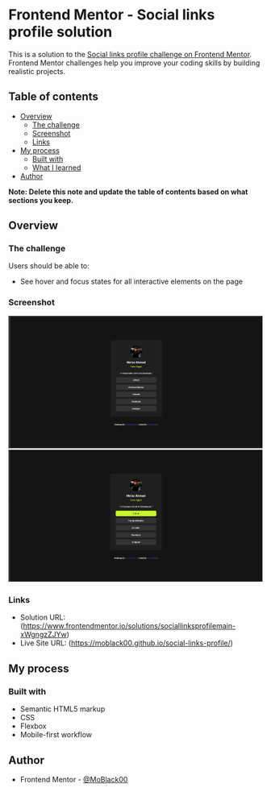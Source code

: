 # Frontend Mentor - Social links profile solution

This is a solution to the [Social links profile challenge on Frontend Mentor](https://www.frontendmentor.io/challenges/social-links-profile-UG32l9m6dQ). Frontend Mentor challenges help you improve your coding skills by building realistic projects.

## Table of contents

- [Overview](#overview)
  - [The challenge](#the-challenge)
  - [Screenshot](#screenshot)
  - [Links](#links)
- [My process](#my-process)
  - [Built with](#built-with)
  - [What I learned](#what-i-learned)
- [Author](#author)

**Note: Delete this note and update the table of contents based on what sections you keep.**

## Overview

### The challenge

Users should be able to:

- See hover and focus states for all interactive elements on the page

### Screenshot

![](./images/1.png)
![](./images/2.png)

### Links

- Solution URL: (https://www.frontendmentor.io/solutions/sociallinksprofilemain-xWgngzZJYw)
- Live Site URL: (https://moblack00.github.io/social-links-profile/)

## My process

### Built with

- Semantic HTML5 markup
- CSS
- Flexbox
- Mobile-first workflow

## Author

- Frontend Mentor - [@MoBlack00](https://www.frontendmentor.io/profile/MoBlack00)
